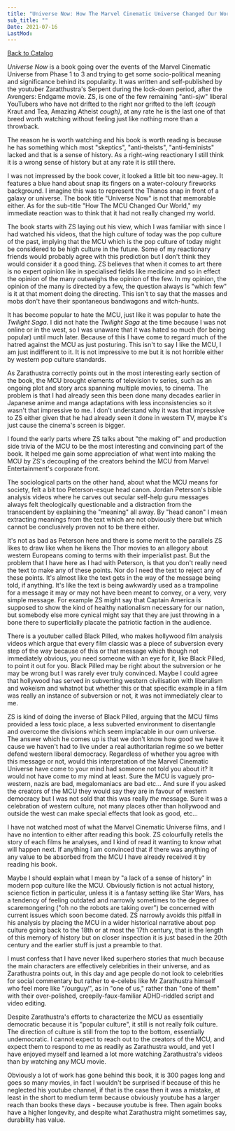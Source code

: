 ```yaml
---
title: "Universe Now: How The Marvel Cinematic Universe Changed Our World by Zarathustra' Serpent (Arad Alper)"
sub_title: ""
Date: 2021-07-16
LastMod:
---
```


[Back to Catalog](https://otaking.xyz/index.html)

*Universe Now* is a book going over the events of the Marvel Cinematic Universe from Phase 1 to 3 and trying to get some socio-political meaning and significance behind its popularity. It was written and self-published by the youtuber Zaratthustra's Serpent during the lock-down period, after the Avengers: Endgame movie. ZS, is one of the few remaining "anti-sjw" liberal YouTubers who have not drifted to the right nor grifted to the left (*cough* Kraut and Tea, Amazing Atheist *cough)*, at any rate he is the last one of that breed worth watching without feeling just like nothing more than a throwback.

The reason he is worth watching and his book is worth reading is because he has something which most "skeptics", "anti-theists", "anti-feminists" lacked and that is a sense of history. As a right-wing reactionary I still think it is a wrong sense of history but at any rate it is still there.

I was not impressed by the book cover, it looked a little bit too new-agey. It features a blue hand about snap its fingers on a water-coloury fireworks background. I imagine this was to represent the Thanos snap in front of a galaxy or universe. The book title "Universe Now" is not that memorable either. As for the sub-title "How The MCU Changed Our World," my immediate reaction was to think that it had not really changed my world.

The book starts with ZS laying out his view, which I was familiar with since I had watched his videos, that the high culture of today was the pop culture of the past, implying that the MCU which is the pop culture of today might be considered to be high culture in the future. Some of my reactionary friends would probably agree with this prediction but I don't think they would consider it a good thing. ZS believes that when it comes to art there is no expert opinion like in specialised fields like medicine and so in effect the opinion of the many outweighs the opinion of the few. In my opinion, the opinion of the many is directed by a few, the question always is "which few" is it at that moment doing the directing. This isn't to say that the masses and mobs don't have their spontaneous bandwagons and witch-hunts.

It has become popular to hate the MCU, just like it was popular to hate the *Twilight Saga*. I did not hate the *Twilight Saga* at the time because I was not online or in the west, so I was unaware that it was hated so much (for being popular) until much later. Because of this I have come to regard much of the hatred against the MCU as just posturing. This isn't to say I like the MCU, I am just indifferent to it. It is not impressive to me but it is not horrible either by western pop culture standards.

As Zarathustra correctly points out in the most interesting early section of the book, the MCU brought elements of television tv series, such as an ongoing plot and story arcs spanning multiple movies, to cinema. The problem is that I had already seen this been done many decades earlier in Japanese anime and manga adaptations with less inconsistencies so it wasn't that impressive to me. I don't understand why it was that impressive to ZS either given that he had already seen it done in western TV, maybe it's just cause the cinema's screen is bigger.

I found the early parts where ZS talks about "the making of" and production side trivia of the MCU to be the most interesting and convincing part of the book. It helped me gain some appreciation of what went into making the MCU by ZS's decoupling of the creators behind the MCU from Marvel Entertainment's corporate front.

The sociological parts on the other hand, about what the MCU means for society, felt a bit too Peterson-esque head canon. Jordan Peterson's bible analysis videos where he carves out secular self-help guru messages always felt theologically questionable and a distraction from the transcendent by explaining the "meaning" all away. By "head canon" I mean extracting meanings from the text which are not obviously there but which cannot be conclusively proven not to be there either.

It's not as bad as Peterson here and there is some merit to the parallels ZS likes to draw like when he likens the Thor movies to an allegory about western Europeans coming to terms with their imperialist past. But the problem that I have here as I had with Peterson, is that you don't really need the text to make any of these points. Nor do I need the text to reject any of these points. It's almost like the text gets in the way of the message being told, if anything. It's like the text is being awkwardly used as a trampoline for a message it may or may not have been meant to convey, or a very, very simple message. For example ZS might say that Captain America is supposed to show the kind of healthy nationalism necessary for our nation, but somebody else more cynical might say that they are just throwing in a bone there to superficially placate the patriotic faction in the audience.

There is a youtuber called Black Pilled, who makes hollywood film analysis videos which argue that every film classic was a piece of subversion every step of the way because of this or that message which though not immediately obvious, you need someone with an eye for it, like Black Pilled, to point it out for you. Black Pilled may be right about the subversion or he may be wrong but I was rarely ever truly convinced. Maybe I could agree that hollywood has served in subverting western civilisation with liberalism and wokeism and whatnot but whether this or that specific example in a film was really an instance of subversion or not, it was not immediately clear to me.

ZS is kind of doing the inverse of Black Pilled, arguing that the MCU films provided a less toxic place, a less subverted environment to disentangle and overcome the divisions which seem implacable in our own universe. The answer which he comes up is that we don't know how good we have it cause we haven't had to live under a real authoritarian regime so we better defend western liberal democracy. Regardless of whether you agree with this message or not, would this interpretation of the Marvel Cinematic Universe have come to your mind had someone not told you about it? It would not have come to my mind at least. Sure the MCU is vaguely pro-western, nazis are bad, megalomaniacs are bad etc... And sure if you asked the creators of the MCU they would say they are in favour of western democracy but I was not sold that this was really *the* message. Sure it was a celebration of western culture, not many places other than hollywood and outside the west can make special effects that look as good, etc...

I have not watched most of what the Marvel Cinematic Universe films, and I have no intention to either after reading this book. ZS colourfully retells the story of each films he analyses, and I kind of read it wanting to know what will happen next. If anything I am convinced that if there was anything of any value to be absorbed from the MCU I have already received it by reading his book.

Maybe I should explain what I mean by "a lack of a sense of history" in modern pop culture like the MCU. Obviously fiction is not actual history, science fiction in particular, unless it is a fantasy setting like Star Wars, has a tendency of feeling outdated and narrowly sometimes to the degree of scaremongering ("oh no the robots are taking over") be concerned with current issues which soon become dated. ZS narrowly avoids this pitfall in his analysis by placing the MCU in a wider historical narrative about pop culture going back to the 18th or at most the 17th century, that is the length of this memory of history but on closer inspection it is just based in the 20th century and the earlier stuff is just a preamble to that.

I must confess that I have never liked superhero stories that much because the main characters are effectively celebrities in their universe, and as Zarathustra points out, in this day and age people do not look to celebrities for social commentary but rather to e-celebs like Mr Zarathustra himself who feel more like "/ourguy/", as in "one of us," rather than "one of them" with their over-polished, creepily-faux-familiar ADHD-riddled script and video editing.

Despite Zarathustra's efforts to characterize the MCU as essentially democratic because it is "popular culture", it still is not really folk culture. The direction of culture is still from the top to the bottom, essentially undemocratic. I cannot expect to reach out to the creators of the MCU, and expect them to respond to me as readily as Zarathustra would, and yet I have enjoyed myself and learned a lot more watching Zarathustra's videos than by watching any MCU movie.

Obviously a lot of work has gone behind this book, it is 300 pages long and goes so many movies, in fact I wouldn't be surprised if because of this he neglected his youtube channel, if that is the case then it was a mistake, at least in the short to medium term because obviously youtube has a larger reach than books these days - because youtube is free. Then again books have a higher longevity, and despite what Zarathustra might sometimes say, durability has value.
